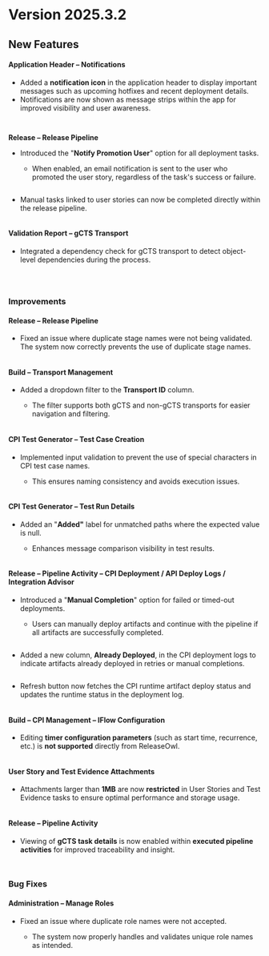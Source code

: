 # Version 2025.3.2

## **New Features** <a href="#new-features" id="new-features"></a>

#### **Application Header – Notifications**

* Added a **notification icon** in the application header to display important messages such as upcoming hotfixes and recent deployment details.
* Notifications are now shown as message strips within the app for improved visibility and user awareness.

<figure><img src="https://releaseowl.gitbook.io/~gitbook/image?url=https%3A%2F%2F2324742889-files.gitbook.io%2F%7E%2Ffiles%2Fv0%2Fb%2Fgitbook-x-prod.appspot.com%2Fo%2Fspaces%252F20Vxn9KxdCY20y3qv6p2%252Fuploads%252FX8OZimRvNkr88css3cdc%252Fimage.png%3Falt%3Dmedia%26token%3Ddf9f4893-0ded-4218-81f5-eb205265ccd9&#x26;width=768&#x26;dpr=4&#x26;quality=100&#x26;sign=f3757eaf&#x26;sv=2" alt=""><figcaption></figcaption></figure>

<figure><img src="../../.gitbook/assets/image (1007).png" alt=""><figcaption></figcaption></figure>

**Release – Release Pipeline**

*   Introduced the "**Notify Promotion User**" option for all deployment tasks.

    * When enabled, an email notification is sent to the user who promoted the user story, regardless of the task's success or failure.



    <figure><img src="https://releaseowl.gitbook.io/~gitbook/image?url=https%3A%2F%2F2324742889-files.gitbook.io%2F%7E%2Ffiles%2Fv0%2Fb%2Fgitbook-x-prod.appspot.com%2Fo%2Fspaces%252F20Vxn9KxdCY20y3qv6p2%252Fuploads%252FuANqDPGnQKuSv3ssUiIJ%252Fimage.png%3Falt%3Dmedia%26token%3De76108cd-770f-407a-ad8b-9d9d2132ede7&#x26;width=768&#x26;dpr=4&#x26;quality=100&#x26;sign=2106abb2&#x26;sv=2" alt=""><figcaption></figcaption></figure>
* Manual tasks linked to user stories can now be completed directly within the release pipeline.

<figure><img src="https://releaseowl.gitbook.io/~gitbook/image?url=https%3A%2F%2F2324742889-files.gitbook.io%2F%7E%2Ffiles%2Fv0%2Fb%2Fgitbook-x-prod.appspot.com%2Fo%2Fspaces%252F20Vxn9KxdCY20y3qv6p2%252Fuploads%252FXVXmytUAH4dgia1az3AH%252Fimage.png%3Falt%3Dmedia%26token%3D0816983b-4799-457a-9ac7-c0e0925c2c4e&#x26;width=768&#x26;dpr=4&#x26;quality=100&#x26;sign=db49a7f7&#x26;sv=2" alt=""><figcaption></figcaption></figure>

#### **Validation Report – gCTS Transport**

* Integrated a dependency check for gCTS transport to detect object-level dependencies during the process.

<figure><img src="https://releaseowl.gitbook.io/~gitbook/image?url=https%3A%2F%2F2324742889-files.gitbook.io%2F%7E%2Ffiles%2Fv0%2Fb%2Fgitbook-x-prod.appspot.com%2Fo%2Fspaces%252F20Vxn9KxdCY20y3qv6p2%252Fuploads%252FaUki9fdmPcCNK9kxYQYm%252Fimage.png%3Falt%3Dmedia%26token%3D26aa3a7d-ab60-4341-a1db-29f910b21f2c&#x26;width=768&#x26;dpr=4&#x26;quality=100&#x26;sign=e229fe54&#x26;sv=2" alt=""><figcaption></figcaption></figure>

<figure><img src="../../.gitbook/assets/image (5) (1) (1) (1) (1) (1) (1) (1) (1) (1) (1) (1) (1) (1) (1) (1) (1) (1).png" alt=""><figcaption></figcaption></figure>

<figure><img src="../../.gitbook/assets/image (1) (1) (1) (1) (1) (1) (1) (1) (1) (1) (1) (1) (1) (1) (1) (1) (1) (1) (1) (1) (1) (1) (1) (1) (1) (1) (1) (1) (1).png" alt=""><figcaption></figcaption></figure>

### **Improvements** <a href="#improvements" id="improvements"></a>

#### **Release – Release Pipeline**

* Fixed an issue where duplicate stage names were not being validated. The system now correctly prevents the use of duplicate stage names.

<figure><img src="https://releaseowl.gitbook.io/~gitbook/image?url=https%3A%2F%2F2324742889-files.gitbook.io%2F%7E%2Ffiles%2Fv0%2Fb%2Fgitbook-x-prod.appspot.com%2Fo%2Fspaces%252F20Vxn9KxdCY20y3qv6p2%252Fuploads%252FMp27QGcQkABtiiu0JxzC%252Fimage.png%3Falt%3Dmedia%26token%3D02e5ec62-72de-4bdf-b158-da11f8687eb5&#x26;width=768&#x26;dpr=4&#x26;quality=100&#x26;sign=81ef217a&#x26;sv=2" alt=""><figcaption></figcaption></figure>

#### **Build – Transport Management**

*   Added a dropdown filter to the **Transport ID** column.

    * The filter supports both gCTS and non-gCTS transports for easier navigation and filtering.



    <figure><img src="https://releaseowl.gitbook.io/~gitbook/image?url=https%3A%2F%2F2324742889-files.gitbook.io%2F%7E%2Ffiles%2Fv0%2Fb%2Fgitbook-x-prod.appspot.com%2Fo%2Fspaces%252F20Vxn9KxdCY20y3qv6p2%252Fuploads%252FYy9WuITYJko8HkTxoQNi%252Fimage.png%3Falt%3Dmedia%26token%3D9e61fba2-8229-48d3-9ed4-1f73c4067a5e&#x26;width=768&#x26;dpr=4&#x26;quality=100&#x26;sign=e270f6b1&#x26;sv=2" alt=""><figcaption></figcaption></figure>

#### **CPI Test Generator – Test Case Creation**

*   Implemented input validation to prevent the use of special characters in CPI test case names.

    * This ensures naming consistency and avoids execution issues.



    <figure><img src="https://releaseowl.gitbook.io/~gitbook/image?url=https%3A%2F%2F2324742889-files.gitbook.io%2F%7E%2Ffiles%2Fv0%2Fb%2Fgitbook-x-prod.appspot.com%2Fo%2Fspaces%252F20Vxn9KxdCY20y3qv6p2%252Fuploads%252FyEicZyNFx2lgM2RD3DXm%252Fimage.png%3Falt%3Dmedia%26token%3Df17a89f0-08ce-4b4e-a402-b34a0d84f09b&#x26;width=768&#x26;dpr=4&#x26;quality=100&#x26;sign=bf74c08c&#x26;sv=2" alt=""><figcaption></figcaption></figure>

#### **CPI Test Generator – Test Run Details**

*   Added an "**Added"** label for unmatched paths where the expected value is null.

    * Enhances message comparison visibility in test results.



    <figure><img src="https://releaseowl.gitbook.io/~gitbook/image?url=https%3A%2F%2F2324742889-files.gitbook.io%2F%7E%2Ffiles%2Fv0%2Fb%2Fgitbook-x-prod.appspot.com%2Fo%2Fspaces%252F20Vxn9KxdCY20y3qv6p2%252Fuploads%252Fw21LneXaMp1lTHTeukZh%252Fimage.png%3Falt%3Dmedia%26token%3D239305d3-36b1-4e9e-af0b-ea0f82b7a259&#x26;width=768&#x26;dpr=4&#x26;quality=100&#x26;sign=cee23118&#x26;sv=2" alt=""><figcaption></figcaption></figure>

#### **Release – Pipeline Activity – CPI Deployment / API Deploy Logs / Integration Advisor**

*   Introduced a "**Manual Completion**" option for failed or timed-out deployments.

    * Users can manually deploy artifacts and continue with the pipeline if all artifacts are successfully completed.



    <figure><img src="https://releaseowl.gitbook.io/~gitbook/image?url=https%3A%2F%2F2324742889-files.gitbook.io%2F%7E%2Ffiles%2Fv0%2Fb%2Fgitbook-x-prod.appspot.com%2Fo%2Fspaces%252F20Vxn9KxdCY20y3qv6p2%252Fuploads%252FimbZELy48jLfY979NqQk%252Fimage.png%3Falt%3Dmedia%26token%3D16fd6e58-8920-4545-b3dc-941e94901287&#x26;width=768&#x26;dpr=4&#x26;quality=100&#x26;sign=dd2fe54c&#x26;sv=2" alt=""><figcaption></figcaption></figure>
* Added a new column, **Already Deployed**, in the CPI deployment logs to indicate artifacts already deployed in retries or manual completions.

<figure><img src="https://releaseowl.gitbook.io/~gitbook/image?url=https%3A%2F%2F2324742889-files.gitbook.io%2F%7E%2Ffiles%2Fv0%2Fb%2Fgitbook-x-prod.appspot.com%2Fo%2Fspaces%252F20Vxn9KxdCY20y3qv6p2%252Fuploads%252F2ws5IFIe6sHCs1SDWp3B%252Fimage.png%3Falt%3Dmedia%26token%3D1ecfaf68-4fd5-4618-b850-01859d4c21ae&#x26;width=768&#x26;dpr=4&#x26;quality=100&#x26;sign=35118fa3&#x26;sv=2" alt=""><figcaption></figcaption></figure>

* Refresh button now fetches the CPI runtime artifact deploy status and updates the runtime status in the deployment log.

<figure><img src="../../.gitbook/assets/image (1009).png" alt=""><figcaption></figcaption></figure>

#### **Build – CPI Management – IFlow Configuration**

* Editing **timer configuration parameters** (such as start time, recurrence, etc.) is **not supported** directly from ReleaseOwl.

<figure><img src="../../.gitbook/assets/image (1008).png" alt=""><figcaption></figcaption></figure>

#### **User Story and Test Evidence Attachments**

* Attachments larger than **1MB** are now **restricted** in User Stories and Test Evidence tasks to ensure optimal performance and storage usage.

<figure><img src="../../.gitbook/assets/image (1010).png" alt=""><figcaption></figcaption></figure>

#### **Release – Pipeline Activity**

* Viewing of **gCTS task details** is now enabled within **executed pipeline activities** for improved traceability and insight.

<figure><img src="../../.gitbook/assets/image (1011).png" alt=""><figcaption></figcaption></figure>

<figure><img src="../../.gitbook/assets/image (1012).png" alt=""><figcaption></figcaption></figure>

### **Bug Fixes** <a href="#bug-fixes" id="bug-fixes"></a>

#### **Administration – Manage Roles**

*   Fixed an issue where duplicate role names were not accepted.

    * The system now properly handles and validates unique role names as intended.

    <figure><img src="../../.gitbook/assets/image (1013).png" alt=""><figcaption></figcaption></figure>

